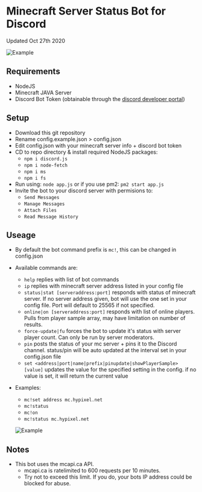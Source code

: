 # Minecraft Server Status Bot for Discord
Updated Oct 27th 2020

 ![Example](https://github.com/emerysteele/minecraft-server-status-bot/blob/main/sample-member-list.png?raw=true)

## Requirements
- NodeJS
- Minecraft JAVA Server
- Discord Bot Token (obtainable through the [discord developer portal](https://discord.com/developers/applications/))

## Setup
- Download this git repository
- Rename config.example.json > config.json
- Edit config.json with your minecraft server info + discord bot token
- CD to repo directory & install required NodeJS packages:
  - `npm i discord.js`
  - `npm i node-fetch`
  - `npm i ms`
  - `npm i fs`
- Run using: `node app.js` or if you use pm2: `pm2 start app.js`
- Invite the bot to your discord server with permisions to:
  - `Send Messages`
  - `Manage Messages`
  - `Attach Files`
  - `Read Message History`

## Useage
- By default the bot command prefix is `mc!`, this can be changed in config.json
- Available commands are:
  - `help` replies with list of bot commands
  - `ip` replies with minecraft server address listed in your config file
  - `status|stat [serveraddress:port]` responds with status of minecraft server. If no server address given, bot will use the one set in your config file. Port will default to 25565 if not specified.
  - `online|on [serveraddress:port]` responds with list of online players. Pulls from player sample array, may have limitation on number of results.
  - `force-update|fu` forces the bot to update it's status with server player count. Can only be run by server moderators.
  - `pin` posts the status of your mc server + pins it to the Discord channel. status/pin will be auto updated at the interval set in your config.json file
  - `set <address|port|name|prefix|pinupdate|showPlayerSample> [value]` updates the value for the specified setting in the config. if no value is set, it will return the current value
- Examples:
  - `mc!set address mc.hypixel.net`
  - `mc!status`
  - `mc!on`
  - `mc!status mc.hypixel.net`

  ![Example](https://github.com/emerysteele/minecraft-server-status-bot/blob/main/sample.png?raw=true)

## Notes
- This bot uses the mcapi.ca API.
  - mcapi.ca is ratelimited to 600 requests per 10 minutes.
  - Try not to exceed this limit. If you do, your bots IP address could be blocked for abuse.
